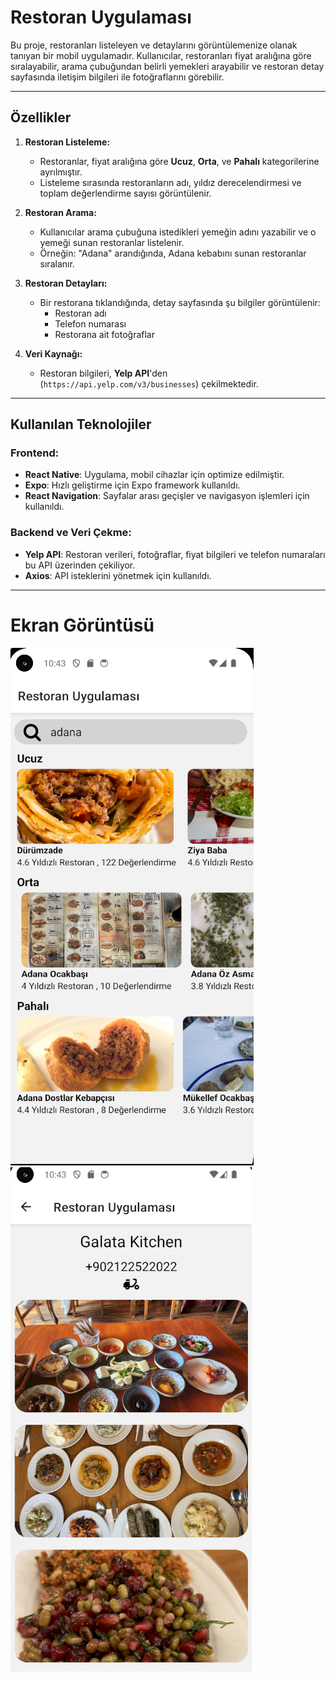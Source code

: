 # Restoran Uygulaması

Bu proje, restoranları listeleyen ve detaylarını görüntülemenize olanak tanıyan bir mobil uygulamadır. Kullanıcılar, restoranları fiyat aralığına göre sıralayabilir, arama çubuğundan belirli yemekleri arayabilir ve restoran detay sayfasında iletişim bilgileri ile fotoğraflarını görebilir.

---

## Özellikler

1. **Restoran Listeleme:**
   - Restoranlar, fiyat aralığına göre **Ucuz**, **Orta**, ve **Pahalı** kategorilerine ayrılmıştır.
   - Listeleme sırasında restoranların adı, yıldız derecelendirmesi ve toplam değerlendirme sayısı görüntülenir.

2. **Restoran Arama:**
   - Kullanıcılar arama çubuğuna istedikleri yemeğin adını yazabilir ve o yemeği sunan restoranlar listelenir.
   - Örneğin: "Adana" arandığında, Adana kebabını sunan restoranlar sıralanır.

3. **Restoran Detayları:**
   - Bir restorana tıklandığında, detay sayfasında şu bilgiler görüntülenir:
     - Restoran adı
     - Telefon numarası
     - Restorana ait fotoğraflar

4. **Veri Kaynağı:**
   - Restoran bilgileri, **Yelp API**'den (`https://api.yelp.com/v3/businesses`) çekilmektedir.

---

## Kullanılan Teknolojiler

### **Frontend:**
- **React Native**: Uygulama, mobil cihazlar için optimize edilmiştir.
- **Expo**: Hızlı geliştirme için Expo framework kullanıldı.
- **React Navigation**: Sayfalar arası geçişler ve navigasyon işlemleri için kullanıldı.

### **Backend ve Veri Çekme:**
- **Yelp API**: Restoran verileri, fotoğraflar, fiyat bilgileri ve telefon numaraları bu API üzerinden çekiliyor.
- **Axios**: API isteklerini yönetmek için kullanıldı.

---

# Ekran Görüntüsü
![Proje Ekran Görüntüsü](./images/Ekran%20görüntüsü%202025-01-09%20014333.png)
![Proje Ekran Görüntüsü](./images/Ekran%20görüntüsü%202025-01-09%20014409.png)
